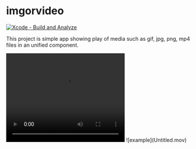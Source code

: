 # imgorvideo

[![Xcode - Build and Analyze](https://github.com/bolekhub/imgorvideo/actions/workflows/objective-c-xcode.yml/badge.svg?branch=main)](https://github.com/bolekhub/imgorvideo/actions/workflows/objective-c-xcode.yml)

This project is simple app showing play of media such as gif, jpg, png, mp4 files
in an unified component.


<video width="320" height="240" controls>
  <source src="Untitled.mov" type="video/mp4">
</video>
![example](Untitled.mov)

